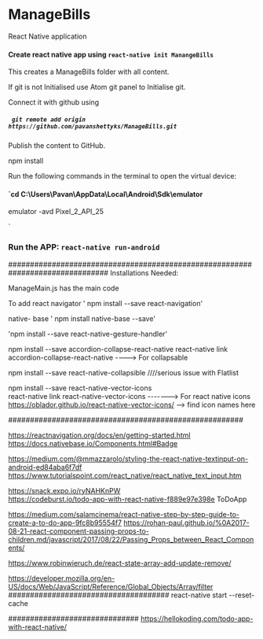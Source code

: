 # ManageBills
React Native application

#### Create react native app using `react-native init ManangeBills`
This creates a ManageBills folder with all content.

If git is not Initialised use Atom git panel to Initialise git.

Connect it with github using

##### ` git remote add origin https://github.com/pavanshettyks/ManageBills.git`

Publish the content to GitHub.

npm install

Run the following commands in the terminal to open the virtual device:

#### `cd C:\Users\Pavan\AppData\Local\Android\Sdk\emulator

emulator -avd Pixel_2_API_25

`

### Run the APP: `react-native run-android`

###############################################################################
Installations Needed:

ManageMain.js has the main code

To add react navigator ' npm install --save react-navigation'

native- base ' npm install native-base --save'

'npm install --save react-native-gesture-handler'

npm install --save accordion-collapse-react-native
react-native link accordion-collapse-react-native      ----> For collapsable

npm install --save react-native-collapsible  ////serious issue with Flatlist

npm install --save react-native-vector-icons  
react-native link react-native-vector-icons -------> For react native icons
https://oblador.github.io/react-native-vector-icons/ --> find icon names here

######################################################

https://reactnavigation.org/docs/en/getting-started.html
https://docs.nativebase.io/Components.html#Badge

https://medium.com/@mmazzarolo/styling-the-react-native-textinput-on-android-ed84aba6f7df
https://www.tutorialspoint.com/react_native/react_native_text_input.htm


https://snack.expo.io/ryNAHKnPW  
https://codeburst.io/todo-app-with-react-native-f889e97e398e ToDoApp

https://medium.com/salamcinema/react-native-step-by-step-guide-to-create-a-to-do-app-9fc8b95554f7
https://rohan-paul.github.io/%0A2017-08-21-react-component-passing-props-to-children.md/javascript/2017/08/22/Passing_Props_between_React_Components/

https://www.robinwieruch.de/react-state-array-add-update-remove/

https://developer.mozilla.org/en-US/docs/Web/JavaScript/Reference/Global_Objects/Array/filter
#####################################
react-native start --reset-cache




##############################
https://hellokoding.com/todo-app-with-react-native/
